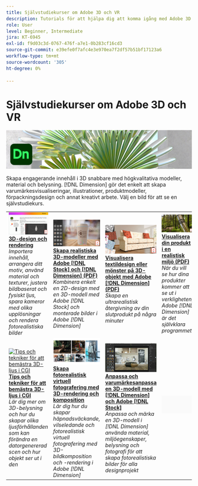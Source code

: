 ```yaml
---
title: Självstudiekurser om Adobe 3D och VR
description: Tutorials för att hjälpa dig att komma igång med Adobe 3D och VR
role: User
level: Beginner, Intermediate
jira: KT-6945
exl-id: f9d03c3d-0767-476f-a7e1-0b283cf16cd3
source-git-commit: e39efe0f7afc4e3e970ea7f2df57b51bf17123a6
workflow-type: tm+mt
source-wordcount: '305'
ht-degree: 0%

---
```


# Självstudiekurser om Adobe 3D och VR

![Bild för Creative Cloud](../assets/Dimenio.jpg)

Skapa engagerande innehåll i 3D snabbare med högkvalitativa modeller, material och belysning. [!DNL Dimension] gör det enkelt att skapa varumärkesvisualiseringar, illustrationer, produktmodeller, förpackningsdesign och annat kreativt arbete. Välj en bild för att se en självstudiekurs.

<table>
<tr>
 <td>
   <a href="substance-3d-stager.md">
      <img alt="3D-design och rendering" src="assets/Substance3DStager.png" />
   </a>
    <div>
   <a href="substance-3d-stager.md"><strong>3D-design och rendering</strong></a>
    </div>
    <em>Importera innehåll, arrangera ditt motiv, använd material och texturer, justera bildbaserat och fysiskt ljus, spara kameror med olika upplösningar och rendera fotorealistiska bilder</em>
    <br>
  </td>
  <td>
   <a href="assets/CreateRealistic3DMockupswithAdobeStockandDimension.pdf">
      <img alt="Skapa realistiska 3D-modeller med Adobe [!DNL Stock] och [!DNL Dimension]" src="assets/CreateRealistic3DMockupswithAdobeStockandDimension.jpg" />
   </a>
    <div>
   <a href="assets/CreateRealistic3DMockupswithAdobeStockandDimension.pdf"><strong>Skapa realistiska 3D-modeller med Adobe [!DNL Stock] och [!DNL Dimension] (PDF)</strong></a>
    </div>
    <em>Kombinera enkelt en 2D-design med en 3D-modell med Adobe [!DNL Stock] och monterade bilder i Adobe [!DNL Dimension]</em>
    <br>
  </td>
  <td>
   <a href="assets/VisualizeTextileDesignsorPatternson3DObjectswithAdobeDimension.pdf">
      <img alt="Visualisera textildesign eller mönster på 3D-objekt med Adobe [!DNL Dimension]" src="assets/VisualizeTextileDesignsorPatternson3DObjectswithAdobeDimension.jpg" />
   </a>
    <div>
   <a href="assets/VisualizeTextileDesignsorPatternson3DObjectswithAdobeDimension.pdf"><strong>Visualisera textildesign eller mönster på 3D-objekt med Adobe [!DNL Dimension] (PDF)</strong></a>
    </div>
    <em>Skapa en ultrarealistisk återgivning av din slutprodukt på några minuter</em>
    <br>
  </td>
  <td>
   <a href="../cce/assets/VisualizeyourProductinaRealisticEnvironment.pdf">
      <img alt="Visualisera din produkt i en realistisk miljö" src="assets/VisualizeyourProductinaRealisticEnvironment.jpg" />
   </a>
    <div>
   <a href="../cce/assets/VisualizeyourProductinaRealisticEnvironment.pdf"><strong>Visualisera din produkt i en realistisk miljö (PDF)</strong></a>
    </div>
    <em>När du vill se hur dina produkter kommer att se ut i verkligheten, Adobe [!DNL Dimension] är det självklara programmet</em>
    <br>
  </td>
</tr>
<tr>
  <td>
   <a href="mastering3dlighting.md">
      <img alt="Tips och tekniker för att bemästra 3D-ljus i CGI" src="assets/Mastering3dlighting_1.gif" />
   </a>
    <div>
   <a href="mastering3dlighting.md"><strong>Tips och tekniker för att bemästra 3D-ljus i CGI</strong></a>
    </div>
    <em>Lär dig mer om 3D-belysning och hur du skapar olika ljusförhållanden som kan förändra en datorgenererad scen och hur objekt ser ut i den</em>
    <br>
  </td>
  <td>
   <a href="photorealistic.md">
      <img alt="Skapa fotorealistisk virtuell fotografering med 3D-rendering och komposition" src="assets/Photorealistic_TOC.png" />
   </a>
    <div>
   <a href="photorealistic.md"><strong>Skapa fotorealistisk virtuell fotografering med 3D-rendering och komposition</strong></a>
    </div>
    <em>Lär dig hur du skapar häpnadsväckande, vilseledande och fotorealistisk virtuell fotografering med 3D-bildkomposition och -rendering i Adobe [!DNL Dimension]</em>
    <br>
  </td>
  <td>
   <a href="3ddimensionstock.md">
      <img alt="Anpassa och varumärkesanpassa en 3D-modell med [!DNL Dimension] och Adobe [!DNL Stock]" src="assets/3ddimensionstock.jpg" />
   </a>
    <div>
   <a href="3ddimensionstock.md"><strong>Anpassa och varumärkesanpassa en 3D-modell med [!DNL Dimension] och Adobe [!DNL Stock]</strong></a>
    </div>
    <em>Anpassa och märka en 3D-modell i [!DNL Dimension] använda material, miljöegenskaper, belysning och fotografi för att skapa fotorealistiska bilder för alla designprojekt</em>
    <br>
  </td>
  <td>
    <img alt="Avgränsare" src="../assets/Gray_thumbnail.png" />
    <div>
    <br>
  </td>
</tr>
</table>